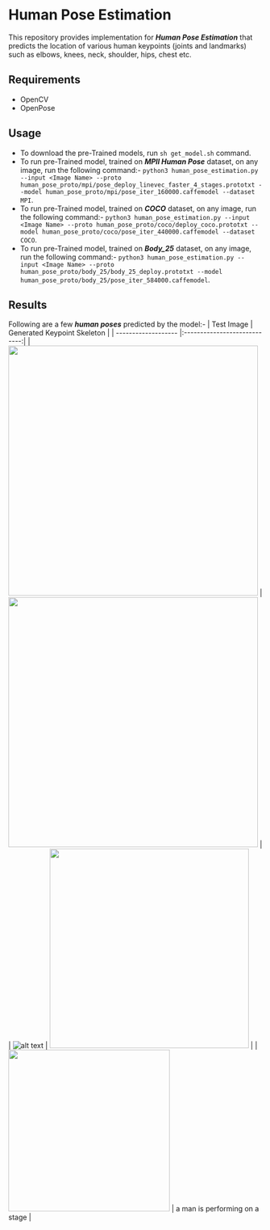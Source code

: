 # Human Pose Estimation

This repository provides implementation for ***Human Pose Estimation*** that predicts the location of various human keypoints (joints and landmarks) such as elbows, knees, neck, shoulder, hips, chest etc.

## Requirements
- OpenCV
- OpenPose

## Usage
- To download the pre-Trained models, run `sh get_model.sh` command.
- To run pre-Trained model, trained on ***MPII Human Pose*** dataset, on any image, run the following command:-
`python3 human_pose_estimation.py --input <Image Name> --proto human_pose_proto/mpi/pose_deploy_linevec_faster_4_stages.prototxt --model human_pose_proto/mpi/pose_iter_160000.caffemodel --dataset MPI`.
- To run pre-Trained model, trained on ***COCO*** dataset, on any image, run the following command:-
`python3 human_pose_estimation.py --input <Image Name> --proto human_pose_proto/coco/deploy_coco.prototxt --model human_pose_proto/coco/pose_iter_440000.caffemodel --dataset COCO`.
- To run pre-Trained model, trained on ***Body_25*** dataset, on any image, run the following command:-
`python3 human_pose_estimation.py --input <Image Name> --proto human_pose_proto/body_25/body_25_deploy.prototxt --model human_pose_proto/body_25/pose_iter_584000.caffemodel`.

## Results

Following are a few ***human poses*** predicted by the model:-
| Test Image        | Generated Keypoint Skeleton           |
| ------------------- |:----------------------------:|
| <img src="https://github.com/fork123aniket/Human-Pose-Estimation/blob/main/images/sample.jpg" height="495"> | <img src="https://github.com/fork123aniket/Human-Pose-Estimation/blob/main/images/sample_result.webp" height="495"> |
| ![alt text](https://github.com/fork123aniket/Human-Pose-Estimation/blob/main/images/sample2.jpg) | <img src="https://github.com/fork123aniket/Human-Pose-Estimation/blob/main/images/sample2_result.webp" height="395"> |
| <img src="https://github.com/fork123aniket/Encoder-Decoder-based-Video-Captioning/blob/main/input_videos/7NNg0_n-bS8_21_30.gif" width="320"> | a man is performing on a stage |
